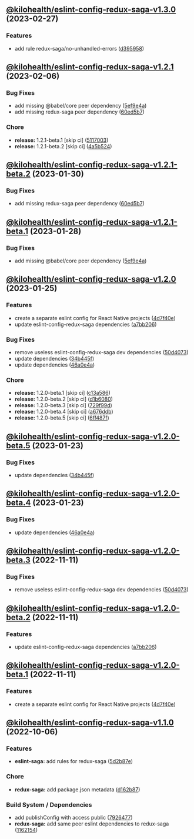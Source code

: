 ## [@kilohealth/eslint-config-redux-saga-v1.3.0](https://github.com/kilohealth/eslint-config/compare/@kilohealth/eslint-config-redux-saga-v1.2.1...@kilohealth/eslint-config-redux-saga-v1.3.0) (2023-02-27)


### Features

* add rule redux-saga/no-unhandled-errors ([d395958](https://github.com/kilohealth/eslint-config/commit/d395958b4091a691e897e52f0691c51eb77fbf2a))

## [@kilohealth/eslint-config-redux-saga-v1.2.1](https://github.com/kilohealth/eslint-config/compare/@kilohealth/eslint-config-redux-saga-v1.2.0...@kilohealth/eslint-config-redux-saga-v1.2.1) (2023-02-06)


### Bug Fixes

* add missing @babel/core peer dependency ([5ef9e4a](https://github.com/kilohealth/eslint-config/commit/5ef9e4abf7b68882a3deddbec98f3e908d0813f1))
* add missing redux-saga peer dependency ([60ed5b7](https://github.com/kilohealth/eslint-config/commit/60ed5b79e22cb6f705c6cbf1407c560d27d90c01))


### Chore

* **release:** 1.2.1-beta.1 [skip ci] ([5117003](https://github.com/kilohealth/eslint-config/commit/5117003dc21b6ea008399bd4ef750bf32cafad12))
* **release:** 1.2.1-beta.2 [skip ci] ([4a5b524](https://github.com/kilohealth/eslint-config/commit/4a5b524a5e90c48c6354fccb689418ea431853ae))

## [@kilohealth/eslint-config-redux-saga-v1.2.1-beta.2](https://github.com/kilohealth/eslint-config/compare/@kilohealth/eslint-config-redux-saga-v1.2.1-beta.1...@kilohealth/eslint-config-redux-saga-v1.2.1-beta.2) (2023-01-30)


### Bug Fixes

* add missing redux-saga peer dependency ([60ed5b7](https://github.com/kilohealth/eslint-config/commit/60ed5b79e22cb6f705c6cbf1407c560d27d90c01))

## [@kilohealth/eslint-config-redux-saga-v1.2.1-beta.1](https://github.com/kilohealth/eslint-config/compare/@kilohealth/eslint-config-redux-saga-v1.2.0...@kilohealth/eslint-config-redux-saga-v1.2.1-beta.1) (2023-01-28)


### Bug Fixes

* add missing @babel/core peer dependency ([5ef9e4a](https://github.com/kilohealth/eslint-config/commit/5ef9e4abf7b68882a3deddbec98f3e908d0813f1))

## [@kilohealth/eslint-config-redux-saga-v1.2.0](https://github.com/kilohealth/eslint-config/compare/@kilohealth/eslint-config-redux-saga-v1.1.0...@kilohealth/eslint-config-redux-saga-v1.2.0) (2023-01-25)


### Features

* create a separate eslint config for React Native projects ([4d7f40e](https://github.com/kilohealth/eslint-config/commit/4d7f40ef1eb2e479ac4af362a0ed8cf3c238723d))
* update eslint-config-redux-saga dependencies ([a7bb206](https://github.com/kilohealth/eslint-config/commit/a7bb20634e465b170adfab49b10310c6a6bba214))


### Bug Fixes

* remove useless eslint-config-redux-saga dev dependencies ([50d4073](https://github.com/kilohealth/eslint-config/commit/50d4073a2ab2e31472546fe2320d6485f1f0b90c))
* update dependencies ([34b445f](https://github.com/kilohealth/eslint-config/commit/34b445f8f970592d9ca0b5e4c14fab0465792e58))
* update dependencies ([46a0e4a](https://github.com/kilohealth/eslint-config/commit/46a0e4ae85d1bf1ca9e3f202ea3684c79993817c))


### Chore

* **release:** 1.2.0-beta.1 [skip ci] ([c13a586](https://github.com/kilohealth/eslint-config/commit/c13a586fc965c68d7284121bb9a213e288cb478e))
* **release:** 1.2.0-beta.2 [skip ci] ([d1b6080](https://github.com/kilohealth/eslint-config/commit/d1b60800e71ad6912523e06caca62b06c037f918))
* **release:** 1.2.0-beta.3 [skip ci] ([729f99d](https://github.com/kilohealth/eslint-config/commit/729f99d2d729c9c2dea7fe05b9282bf3e5f94c9c))
* **release:** 1.2.0-beta.4 [skip ci] ([a676ddb](https://github.com/kilohealth/eslint-config/commit/a676ddb1f9db71707ba12839d287a0540baac1e4))
* **release:** 1.2.0-beta.5 [skip ci] ([6ff487f](https://github.com/kilohealth/eslint-config/commit/6ff487fbd7d7c73b76435948b4788a723a3aba48))

## [@kilohealth/eslint-config-redux-saga-v1.2.0-beta.5](https://github.com/kilohealth/eslint-config/compare/@kilohealth/eslint-config-redux-saga-v1.2.0-beta.4...@kilohealth/eslint-config-redux-saga-v1.2.0-beta.5) (2023-01-23)


### Bug Fixes

* update dependencies ([34b445f](https://github.com/kilohealth/eslint-config/commit/34b445f8f970592d9ca0b5e4c14fab0465792e58))

## [@kilohealth/eslint-config-redux-saga-v1.2.0-beta.4](https://github.com/kilohealth/eslint-config/compare/@kilohealth/eslint-config-redux-saga-v1.2.0-beta.3...@kilohealth/eslint-config-redux-saga-v1.2.0-beta.4) (2023-01-23)


### Bug Fixes

* update dependencies ([46a0e4a](https://github.com/kilohealth/eslint-config/commit/46a0e4ae85d1bf1ca9e3f202ea3684c79993817c))

## [@kilohealth/eslint-config-redux-saga-v1.2.0-beta.3](https://github.com/kilohealth/eslint-config/compare/@kilohealth/eslint-config-redux-saga-v1.2.0-beta.2...@kilohealth/eslint-config-redux-saga-v1.2.0-beta.3) (2022-11-11)


### Bug Fixes

* remove useless eslint-config-redux-saga dev dependencies ([50d4073](https://github.com/kilohealth/eslint-config/commit/50d4073a2ab2e31472546fe2320d6485f1f0b90c))

## [@kilohealth/eslint-config-redux-saga-v1.2.0-beta.2](https://github.com/kilohealth/eslint-config/compare/@kilohealth/eslint-config-redux-saga-v1.2.0-beta.1...@kilohealth/eslint-config-redux-saga-v1.2.0-beta.2) (2022-11-11)


### Features

* update eslint-config-redux-saga dependencies ([a7bb206](https://github.com/kilohealth/eslint-config/commit/a7bb20634e465b170adfab49b10310c6a6bba214))

## [@kilohealth/eslint-config-redux-saga-v1.2.0-beta.1](https://github.com/kilohealth/eslint-config/compare/@kilohealth/eslint-config-redux-saga-v1.1.0...@kilohealth/eslint-config-redux-saga-v1.2.0-beta.1) (2022-11-11)


### Features

* create a separate eslint config for React Native projects ([4d7f40e](https://github.com/kilohealth/eslint-config/commit/4d7f40ef1eb2e479ac4af362a0ed8cf3c238723d))

## [@kilohealth/eslint-config-redux-saga-v1.1.0](https://github.com/kilohealth/eslint-config/compare/@kilohealth/eslint-config-redux-saga-v1.0.0...@kilohealth/eslint-config-redux-saga-v1.1.0) (2022-10-06)


### Features

* **eslint-saga:** add rules for redux-saga ([5d2b87e](https://github.com/kilohealth/eslint-config/commit/5d2b87e28aaf241e04e081253bd4af91fa566a5d))


### Chore

* **redux-saga:** add package.json metadata ([d162b87](https://github.com/kilohealth/eslint-config/commit/d162b8741395eb0e60e54924e04f61bfee58af90))


### Build System / Dependencies

* add publishConfig with access public ([7926477](https://github.com/kilohealth/eslint-config/commit/7926477ebf8df2d2079c65767864828c1671646d))
* **redux-saga:** add same peer eslint dependencies to redux-saga ([1162154](https://github.com/kilohealth/eslint-config/commit/116215435ca4775fc991048b6b68a8527394fe11))
